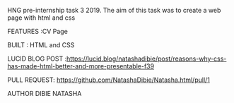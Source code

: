 HNG pre-internship task 3 2019. The aim of this task was to create a web page with html and css

FEATURES :CV Page

BUILT : HTML and CSS

LUCID BLOG POST :https://lucid.blog/natashadibie/post/reasons-why-css-has-made-html-better-and-more-presentable-f39

PULL REQUEST: https://github.com/NatashaDibie/Natasha.html/pull/1

AUTHOR DIBIE NATASHA
